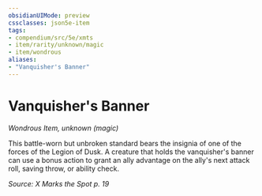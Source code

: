 ```yaml
---
obsidianUIMode: preview
cssclasses: json5e-item
tags:
- compendium/src/5e/xmts
- item/rarity/unknown/magic
- item/wondrous
aliases: 
- "Vanquisher's Banner"
---
```

# Vanquisher's Banner
*Wondrous Item, unknown (magic)*  


This battle-worn but unbroken standard bears the insignia of one of the forces of the Legion of Dusk. A creature that holds the vanquisher's banner can use a bonus action to grant an ally advantage on the ally's next attack roll, saving throw, or ability check.

*Source: X Marks the Spot p. 19*
